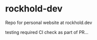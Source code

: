 # rockhold-dev

Repo for personal website at rockhold.dev

testing required CI check as part of PR...
